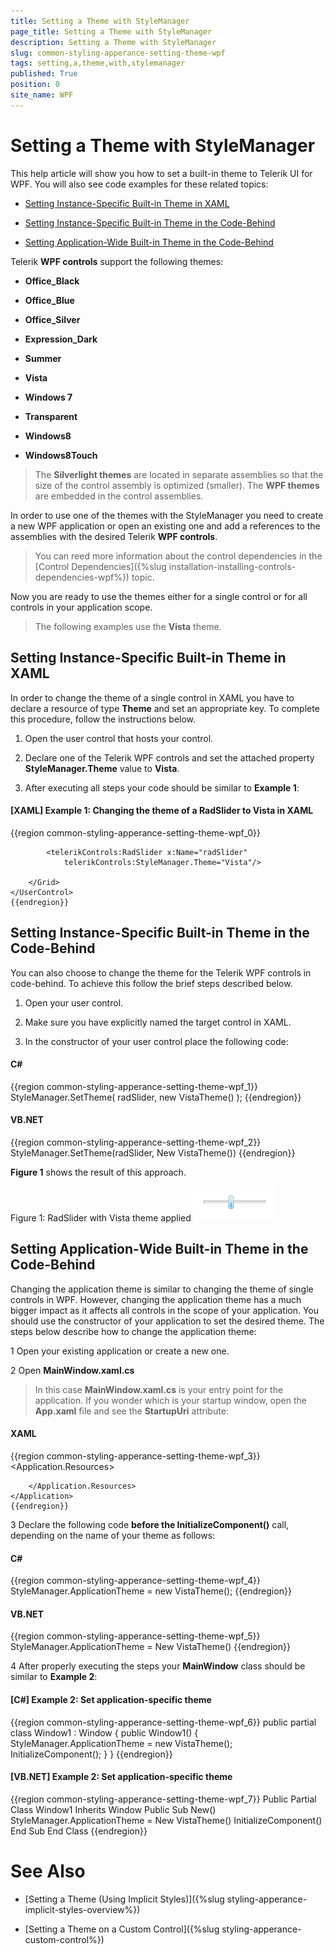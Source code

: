 ```yaml
---
title: Setting a Theme with StyleManager
page_title: Setting a Theme with StyleManager
description: Setting a Theme with StyleManager
slug: common-styling-apperance-setting-theme-wpf
tags: setting,a,theme,with,stylemanager
published: True
position: 0
site_name: WPF
---
```


# Setting a Theme with StyleManager



This help article will show you how to set a built-in theme to Telerik UI for WPF. You  will also see code examples for these related topics:
      

* [Setting Instance-Specific Built-in Theme in XAML](#setting-instance-specific-built-in-theme-in-xaml)

* [Setting Instance-Specific Built-in Theme in the Code-Behind](#setting-instance-specific-built-in-theme-in-the-code-behind)

* [Setting Application-Wide Built-in Theme in the Code-Behind](#setting-application-wide-built-in-theme-in-the-code-behind)

Telerik __WPF controls__ support the following themes:
      

* __Office_Black__

* __Office_Blue__

* __Office_Silver__

* __Expression_Dark__

* __Summer__

* __Vista__

* __Windows 7__

* __Transparent__

* __Windows8__

* __Windows8Touch__

>The __Silverlight themes__ are located in separate assemblies so that the size of the control assembly is optimized (smaller). The __WPF themes__ are embedded in the control assemblies.
        

In order to use one of the themes with the StyleManager you need to create a new WPF application or open an existing one and add a references to the assemblies with the desired Telerik __WPF controls__.
      

>You can reed more information about the control dependencies in the [Control Dependencies]({%slug installation-installing-controls-dependencies-wpf%}) topic.
        

Now you are ready to use the themes either for a single control or for all controls in your application scope.

>The following examples use the __Vista__ theme.
        

## Setting Instance-Specific Built-in Theme in XAML

In order to change the theme of a single control in XAML you have to declare a resource of type __Theme__ and set an appropriate key. To complete this procedure, follow the instructions below.
        

1. Open the user control that hosts your control.
        

2. Declare one of the Telerik WPF controls and set the attached property __StyleManager.Theme__ value to __Vista__.
        

3. After executing all steps your code should be similar to __Example 1__:
        

#### __[XAML] Example 1: Changing the theme of a RadSlider to Vista in XAML__

{{region common-styling-apperance-setting-theme-wpf_0}}
	<UserControl x:Class="Test.SampeControl"
	    xmlns="http://schemas.microsoft.com/winfx/2006/xaml/presentation"
	    xmlns:x="http://schemas.microsoft.com/winfx/2006/xaml"
	    xmlns:telerikControls="clr-namespace:Telerik.Windows.Controls;assembly=Telerik.Windows.Controls">
	    <Grid>
	
	        <telerikControls:RadSlider x:Name="radSlider"
	            telerikControls:StyleManager.Theme="Vista"/>
	
	    </Grid>
	</UserControl>
	{{endregion}}



## Setting Instance-Specific Built-in Theme in the Code-Behind

You can also choose to change the theme for the Telerik WPF controls in code-behind. To achieve this follow the brief steps described below.
        

1. Open your user control.
        

2. Make sure you have explicitly named the target control in XAML.
        

3. In the constructor of your user control place the following code:
        

#### __C#__

{{region common-styling-apperance-setting-theme-wpf_1}}
	StyleManager.SetTheme( radSlider, new VistaTheme() );
	{{endregion}}



#### __VB.NET__

{{region common-styling-apperance-setting-theme-wpf_2}}
	StyleManager.SetTheme(radSlider, New VistaTheme())
	{{endregion}}



__Figure 1__ shows the result of this approach.
        

Figure 1: RadSlider with Vista theme applied
![Common Styling Theming Setting Built In Theme 020 WPF](images/Common_StylingThemingSettingBuiltInTheme_020_WPF.png)

## Setting Application-Wide Built-in Theme in the Code-Behind

Changing the application theme is similar to changing the theme of single controls in WPF. However, changing the application theme has a much bigger impact as it affects all controls in the scope of your application. You should use the constructor of your application to set the desired theme. The steps below describe how to change the application theme:
        

1 Open your existing application or create a new one.
        

2 Open __MainWindow.xaml.cs__

>In this case __MainWindow.xaml.cs__ is your entry point for the application. If you wonder which is your startup window, open the __App.xaml__ file and see the __StartupUri__ attribute:
          

#### __XAML__

{{region common-styling-apperance-setting-theme-wpf_3}}
	<Application x:Class="Test.App"
	    xmlns="http://schemas.microsoft.com/winfx/2006/xaml/presentation"
	    xmlns:x="http://schemas.microsoft.com/winfx/2006/xaml"
	    StartupUri="Window1.xaml">
	    <Application.Resources>
	
	    </Application.Resources>
	</Application>
	{{endregion}}



3 Declare the following code __before the InitializeComponent()__ call, depending on the name of your theme as follows:
        

#### __C#__

{{region common-styling-apperance-setting-theme-wpf_4}}
	StyleManager.ApplicationTheme = new VistaTheme();
	{{endregion}}



#### __VB.NET__

{{region common-styling-apperance-setting-theme-wpf_5}}
	StyleManager.ApplicationTheme = New VistaTheme()
	{{endregion}}



4 After properly executing the steps your __MainWindow__ class should be similar to __Example 2__:
        

#### __[C#] Example 2: Set application-specific theme__

{{region common-styling-apperance-setting-theme-wpf_6}}
	public partial class Window1 : Window
	{
	    public Window1()
	    {
	        StyleManager.ApplicationTheme = new VistaTheme();
	        InitializeComponent();
	    }
	}
	{{endregion}}



#### __[VB.NET] Example 2: Set application-specific theme__

{{region common-styling-apperance-setting-theme-wpf_7}}
	Public Partial Class Window1
	    Inherits Window
	    Public Sub New()
	        StyleManager.ApplicationTheme = New VistaTheme()
	        InitializeComponent()
	    End Sub
	End Class
	{{endregion}}



# See Also

 * [Setting a Theme (Using  Implicit Styles)]({%slug styling-apperance-implicit-styles-overview%})

 * [Setting a Theme on a Custom Control]({%slug styling-apperance-custom-control%})
